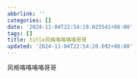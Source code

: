 ```yaml
---
abbrlink: ''
categories: []
date: '2024-11-04T22:54:19.025541+08:00'
tags: []
title: title风格咯咯咯咯哥哥
updated: '2024-11-04T22:54:20.692+08:00'
---
```

风格咯咯咯咯哥哥
